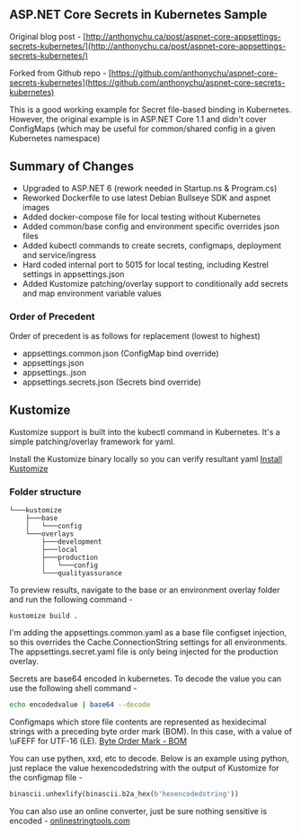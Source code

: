 ## ASP.NET Core Secrets in Kubernetes Sample

Original blog post - [http://anthonychu.ca/post/aspnet-core-appsettings-secrets-kubernetes/](http://anthonychu.ca/post/aspnet-core-appsettings-secrets-kubernetes/)

Forked from Github repo - [https://github.com/anthonychu/aspnet-core-secrets-kubernetes](https://github.com/anthonychu/aspnet-core-secrets-kubernetes)

This is a good working example for Secret file-based binding in Kubernetes. However, the original example is in ASP.NET Core 1.1 and didn't cover ConfigMaps (which may be useful for common/shared config in a given Kubernetes namespace)

## Summary of Changes
 - Upgraded to ASP.NET 6 (rework needed in Startup.ns & Program.cs)
 - Reworked Dockerfile to use latest Debian Bullseye SDK and aspnet images
 - Added docker-compose file for local testing without Kubernetes
 - Added common/base config and environment specific overrides json files
 - Added kubectl commands to create secrets, configmaps, deployment and service/ingress
 - Hard coded internal port to 5015 for local testing, including Kestrel settings in appsettings.json
 - Added Kustomize patching/overlay support to conditionally add secrets and map environment variable values

### Order of Precedent 
Order of precedent is as follows for replacement (lowest to highest)
   - appsettings.common.json	(ConfigMap bind override)
   - appsettings.json
   - appsettings.<ENV>.json
   - appsettings.secrets.json	(Secrets bind override)

## Kustomize
Kustomize support is built into the kubectl command in Kubernetes. It's a simple patching/overlay framework for yaml.

Install the Kustomize binary locally so you can verify resultant yaml [Install Kustomize](https://kubectl.docs.kubernetes.io/installation/kustomize/)

### Folder structure
```
└───kustomize
    ├───base
    │   └───config
    └───overlays
        ├───development
        ├───local
        ├───production
        │   └───config
        └───qualityassurance
```

To preview results, navigate to the base or an environment overlay folder and run the following command -
```
kustomize build .
```

I'm adding the appsettings.common.yaml as a base file configset injection, so this overrides the Cache.ConnectionString settings for all environments.
The appsettings.secret.yaml file is only being injected for the production overlay.

Secrets are base64 encoded in kubernetes. To decode the value you can use the following shell command -
```bash
echo encodedvalue | base64 --decode
```

Configmaps which store file contents are represented as hexidecimal strings with a preceding byte order mark (BOM). In this case, with a value of \uFEFF for UTF-16 (LE).
[Byte Order Mark - BOM](https://en.wikipedia.org/wiki/Byte_order_mark)

You can use pythen, xxd, etc to decode. Below is an example using python, just replace the value hexencodedstring with the output of Kustomize for the configmap file -

```python
binascii.unhexlify(binascii.b2a_hex(b'hexencodedstring'))
```

You can also use an online converter, just be sure nothing sensitive is encoded - [onlinestringtools.com](https://onlinestringtools.com/convert-hexadecimal-to-string)
